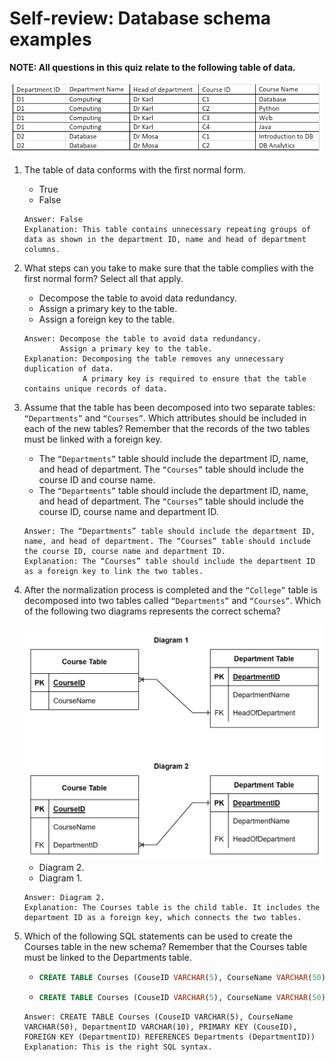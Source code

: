 # Self-review: Database schema examples

__NOTE: All questions in this quiz relate to the following table of data.__

<img src="./images/img6.png" width=500>

1. The table of data conforms with the first normal form.
    - True
    - False
    ```
    Answer: False
    Explanation: This table contains unnecessary repeating groups of data as shown in the department ID, name and head of department columns.
    ```

2. What steps can you take to make sure that the table complies with the first normal form? Select all that apply.
    - Decompose the table to avoid data redundancy.
    - Assign a primary key to the table.
    - Assign a foreign key to the table.
    ```
    Answer: Decompose the table to avoid data redundancy.
            Assign a primary key to the table.
    Explanation: Decomposing the table removes any unnecessary duplication of data.
                 A primary key is required to ensure that the table contains unique records of data.
    ```

3. Assume that the table has been decomposed into two separate tables: `“Departments”` and `“Courses”`. Which attributes should be included in each of the new tables? Remember that the records of the two tables must be linked with a foreign key.
    - The `“Departments”` table should include the department ID, name, and head of department. The `“Courses”` table should include the course ID and course name.
    - The `“Departments”` table should include the department ID, name, and head of department. The `“Courses”` table should include the course ID, course name and department ID.
    ```
    Answer: The “Departments” table should include the department ID, name, and head of department. The “Courses” table should include the course ID, course name and department ID.
    Explanation: The “Courses” table should include the department ID as a foreign key to link the two tables.
    ```

4. After the normalization process is completed and the `“College”` table is decomposed into two tables called `“Departments”` and `“Courses”`. Which of the following two diagrams represents the correct schema?

    <img src="./images/img7.png" width=500>

    - Diagram 2.
    - Diagram 1.
    ```
    Answer: Diagram 2.
    Explanation: The Courses table is the child table. It includes the department ID as a foreign key, which connects the two tables.
    ```

5. Which of the following SQL statements can be used to create the Courses table in the new schema? Remember that the Courses table must be linked to the Departments table.
    -   ```sql
        CREATE TABLE Courses (CouseID VARCHAR(5), CourseName VARCHAR(50), DepartmentID VARCHAR(10), PRIMARY KEY (CouseID), FOREIGN KEY (DepartmentID) REFERENCES Courses (DepartmentID))
        ```
    
    -   ```sql
        CREATE TABLE Courses (CouseID VARCHAR(5), CourseName VARCHAR(50), DepartmentID VARCHAR(10), PRIMARY KEY (CouseID), FOREIGN KEY (DepartmentID) REFERENCES Departments (DepartmentID))
        ```
    ```
    Answer: CREATE TABLE Courses (CouseID VARCHAR(5), CourseName VARCHAR(50), DepartmentID VARCHAR(10), PRIMARY KEY (CouseID), FOREIGN KEY (DepartmentID) REFERENCES Departments (DepartmentID))
    Explanation: This is the right SQL syntax.
    ```
